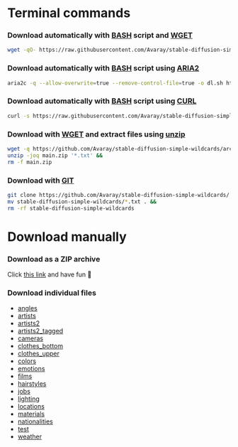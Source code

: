 # Terminal commands

### Download automatically with [BASH](https://www.gnu.org/software/bash/) script and [WGET](https://www.gnu.org/software/wget/)

```bash
wget -qO- https://raw.githubusercontent.com/Avaray/stable-diffusion-simple-wildcards/main/scripts/download.sh | bash -s -- wget
```

### Download automatically with [BASH](https://www.gnu.org/software/bash/) script using [ARIA2](https://github.com/aria2/aria2)

```bash
aria2c -q --allow-overwrite=true --remove-control-file=true -o dl.sh https://raw.githubusercontent.com/Avaray/stable-diffusion-simple-wildcards/main/scripts/download.sh && chmod +x dl.sh && ./dl.sh aria2c
```

### Download automatically with [BASH](https://www.gnu.org/software/bash/) script using [CURL](https://curl.se/)

```bash
curl -s https://raw.githubusercontent.com/Avaray/stable-diffusion-simple-wildcards/main/scripts/download.sh | bash -s -- curl
```

### Download with [WGET](https://www.gnu.org/software/wget/) and extract files using [unzip](https://linux.die.net/man/1/unzip)

```bash
wget -q https://github.com/Avaray/stable-diffusion-simple-wildcards/archive/refs/heads/main.zip -O main.zip &&
unzip -joq main.zip '*.txt' &&
rm -f main.zip
```

### Download with [GIT](https://git-scm.com/)

```bash
git clone https://github.com/Avaray/stable-diffusion-simple-wildcards/ &&
mv stable-diffusion-simple-wildcards/*.txt . &&
rm -rf stable-diffusion-simple-wildcards
```

# Download manually

### Download as a ZIP archive

Click [this link](https://github.com/Avaray/stable-diffusion-simple-wildcards/archive/refs/heads/main.zip) and have fun 🤠

### Download individual files 

- [angles](https://raw.githubusercontent.com/Avaray/stable-diffusion-simple-wildcards/main/wildcards/angles.txt)
- [artists](https://raw.githubusercontent.com/Avaray/stable-diffusion-simple-wildcards/main/wildcards/artists.txt)
- [artists2](https://raw.githubusercontent.com/Avaray/stable-diffusion-simple-wildcards/main/wildcards/artists2.txt)
- [artists2_tagged](https://raw.githubusercontent.com/Avaray/stable-diffusion-simple-wildcards/main/wildcards/artists2_tagged.txt)
- [cameras](https://raw.githubusercontent.com/Avaray/stable-diffusion-simple-wildcards/main/wildcards/cameras.txt)
- [clothes_bottom](https://raw.githubusercontent.com/Avaray/stable-diffusion-simple-wildcards/main/wildcards/clothes_bottom.txt)
- [clothes_upper](https://raw.githubusercontent.com/Avaray/stable-diffusion-simple-wildcards/main/wildcards/clothes_upper.txt)
- [colors](https://raw.githubusercontent.com/Avaray/stable-diffusion-simple-wildcards/main/wildcards/colors.txt)
- [emotions](https://raw.githubusercontent.com/Avaray/stable-diffusion-simple-wildcards/main/wildcards/emotions.txt)
- [films](https://raw.githubusercontent.com/Avaray/stable-diffusion-simple-wildcards/main/wildcards/films.txt)
- [hairstyles](https://raw.githubusercontent.com/Avaray/stable-diffusion-simple-wildcards/main/wildcards/hairstyles.txt)
- [jobs](https://raw.githubusercontent.com/Avaray/stable-diffusion-simple-wildcards/main/wildcards/jobs.txt)
- [lighting](https://raw.githubusercontent.com/Avaray/stable-diffusion-simple-wildcards/main/wildcards/lighting.txt)
- [locations](https://raw.githubusercontent.com/Avaray/stable-diffusion-simple-wildcards/main/wildcards/locations.txt)
- [materials](https://raw.githubusercontent.com/Avaray/stable-diffusion-simple-wildcards/main/wildcards/materials.txt)
- [nationalities](https://raw.githubusercontent.com/Avaray/stable-diffusion-simple-wildcards/main/wildcards/nationalities.txt)
- [test](https://raw.githubusercontent.com/Avaray/stable-diffusion-simple-wildcards/main/wildcards/test.txt)
- [weather](https://raw.githubusercontent.com/Avaray/stable-diffusion-simple-wildcards/main/wildcards/weather.txt)

